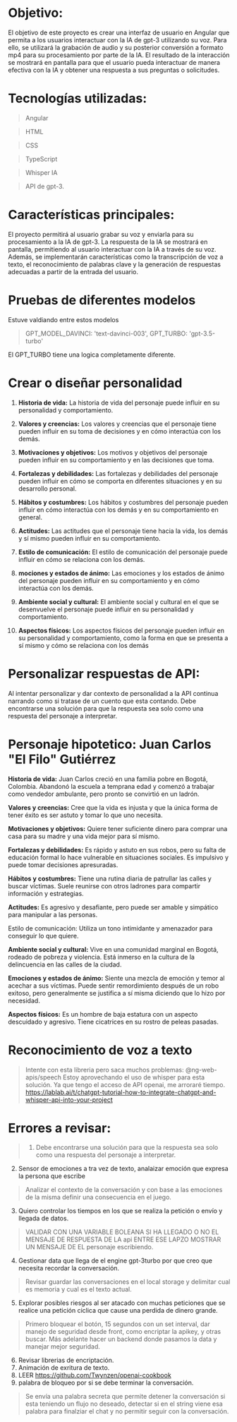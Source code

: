 # Objetivo:
El objetivo de este proyecto es crear una interfaz de usuario en Angular que permita a los usuarios interactuar con la IA de gpt-3 utilizando su voz. Para ello, se utilizará la grabación de audio y su posterior conversión a formato mp4 para su procesamiento por parte de la IA. El resultado de la interacción se mostrará en pantalla para que el usuario pueda interactuar de manera efectiva con la IA y obtener una respuesta a sus preguntas o solicitudes.

# Tecnologías utilizadas: 

>Angular

>HTML

>CSS

>TypeScript

>Whisper IA

>API de gpt-3.

# Características principales:
El proyecto permitirá al usuario grabar su voz y enviarla para su procesamiento a la IA de gpt-3. La respuesta de la IA se mostrará en pantalla, permitiendo al usuario interactuar con la IA a través de su voz. Además, se implementarán características como la transcripción de voz a texto, el reconocimiento de palabras clave y la generación de respuestas adecuadas a partir de la entrada del usuario.

# Pruebas de diferentes modelos
Estuve valdiando entre estos modelos

  >GPT_MODEL_DAVINCI: 'text-davinci-003',
  >GPT_TURBO: 'gpt-3.5-turbo'

El GPT_TURBO tiene una logica completamente diferente.

# Crear o diseñar personalidad
1. **Historia de vida:** La historia de vida del personaje puede influir en su personalidad y comportamiento.

2. **Valores y creencias:** Los valores y creencias que el personaje tiene pueden influir en su toma de decisiones y en cómo interactúa con los demás.

3. **Motivaciones y objetivos:** Los motivos y objetivos del personaje pueden influir en su comportamiento y en las decisiones que toma.

4. **Fortalezas y debilidades:** Las fortalezas y debilidades del personaje pueden influir en cómo se comporta en diferentes situaciones y en su desarrollo personal.

5. **Hábitos y costumbres:** Los hábitos y costumbres del personaje pueden influir en cómo interactúa con los demás y en su comportamiento en general.

6. **Actitudes:** Las actitudes que el personaje tiene hacia la vida, los demás y sí mismo pueden influir en su comportamiento.

7. **Estilo de comunicación:** El estilo de comunicación del personaje puede influir en cómo se relaciona con los demás.

8. **mociones y estados de ánimo:** Las emociones y los estados de ánimo del personaje pueden influir en su comportamiento y en cómo interactúa con los demás.

9. **Ambiente social y cultural:** El ambiente social y cultural en el que se desenvuelve el personaje puede influir en su personalidad y comportamiento.

10. **Aspectos físicos:** Los aspectos físicos del personaje pueden influir en su personalidad y comportamiento, como la forma en que se presenta a sí mismo y cómo se relaciona con los demás


# Personalizar respuestas de API:
Al intentar personalizar y dar contexto de personalidad a la API continua narrando como si tratase de un cuento que esta contando. Debe encontrarse una solución para que la respuesta sea solo como una respuesta del personaje a interpretar.

# Personaje hipotetico: **Juan Carlos "El Filo" Gutiérrez**

**Historia de vida:** Juan Carlos creció en una familia pobre en Bogotá, Colombia. Abandonó la escuela a temprana edad y comenzó a trabajar como vendedor ambulante, pero pronto se convirtió en un ladrón.

**Valores y creencias:** Cree que la vida es injusta y que la única forma de tener éxito es ser astuto y tomar lo que uno necesita.

**Motivaciones y objetivos:** Quiere tener suficiente dinero para comprar una casa para su madre y una vida mejor para sí mismo.

**Fortalezas y debilidades:** Es rápido y astuto en sus robos, pero su falta de educación formal lo hace vulnerable en situaciones sociales. Es impulsivo y puede tomar decisiones apresuradas.

**Hábitos y costumbres:** Tiene una rutina diaria de patrullar las calles y buscar víctimas. Suele reunirse con otros ladrones para compartir información y estrategias.

**Actitudes:** Es agresivo y desafiante, pero puede ser amable y simpático para manipular a las personas.

Estilo de comunicación: Utiliza un tono intimidante y amenazador para conseguir lo que quiere.

**Ambiente social y cultural:** Vive en una comunidad marginal en Bogotá, rodeado de pobreza y violencia. Está inmerso en la cultura de la delincuencia en las calles de la ciudad.

**Emociones y estados de ánimo:** Siente una mezcla de emoción y temor al acechar a sus víctimas. Puede sentir remordimiento después de un robo exitoso, pero generalmente se justifica a sí misma diciendo que lo hizo por necesidad.

**Aspectos físicos:** Es un hombre de baja estatura con un aspecto descuidado y agresivo. Tiene cicatrices en su rostro de peleas pasadas.

# Reconocimiento de voz a texto 
> Intente con esta libreria pero saca muchos problemas: @ng-web-apis/speech
> Estoy aprovechando el uso de whisper para esta solución. Ya que tengo el acceso de API openai, me arroraré tiempo. https://lablab.ai/t/chatgpt-tutorial-how-to-integrate-chatgpt-and-whisper-api-into-your-project


# Errores a revisar:
> 1. Debe encontrarse una solución para que la respuesta sea solo como una respuesta del personaje a interpretar. 
2. Sensor de emociones a tra vez de texto, analaizar emoción que expresa la persona que escribe 
> Analizar el contexto de la conversación y con base a las emociones de la misma definir una consecuencia en el juego.
3. Quiero controlar los tiempos en los que se realiza la petición o envío y llegada de datos.
> VALIDAR CON UNA VARIABLE BOLEANA SI HA LLEGADO O NO EL MENSAJE DE RESPUESTA DE LA api ENTRE ESE LAPZO MOSTRAR UN MENSAJE DE EL personaje escribiendo.
4. Gestionar data que llega de el engine gpt-3turbo por que creo que necesita recordar la conversación.
> Revisar guardar las conversaciones en el local storage y delimitar cual es memoria y cual es el texto actual.
5. Explorar posibles riesgos al ser atacado con muchas peticiones que se realice una petición ciclica que cause una perdida de dinero grande.
> Primero bloquear el botón, 15 segundos con un set interval, dar manejo de seguridad desde front, como encriptar la apikey, y otras buscar. 
> Más adelante hacer un backend donde pasamos la data y manejar mejor seguridad.
6. Revisar librerias de encriptación.
7. Animación de exritura de texto.
8. LEER https://github.com/Twynzen/openai-cookbook
9. palabra de bloqueo por si se debe terminar la conversación.
>Se envía una palabra secreta que permite detener la conversación si esta teniendo un flujo no deseado, detectar si en el string viene esa palabra para finalziar el chat y no permitir seguir con la conversación.
